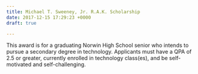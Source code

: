 ```yaml
---
title: Michael T. Sweeney, Jr. R.A.K. Scholarship
date: 2017-12-15 17:29:23 +0000
draft: true

---
```

This award is for a graduating Norwin High School senior who intends to pursue a secondary degree in technology.  Applicants must have a QPA of 2.5 or greater, currently enrolled in technology class(es), and be self-motivated and self-challenging.